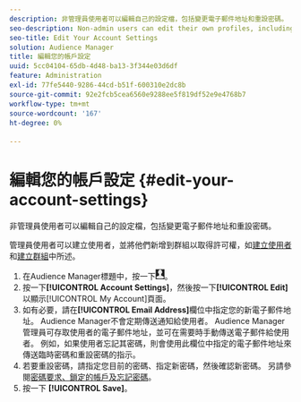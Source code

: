 ```yaml
---
description: 非管理員使用者可以編輯自己的設定檔，包括變更電子郵件地址和重設密碼。
seo-description: Non-admin users can edit their own profiles, including changing their email addresses and resetting their passwords.
seo-title: Edit Your Account Settings
solution: Audience Manager
title: 編輯您的帳戶設定
uuid: 5cc04104-65db-4d48-ba13-3f344e03d6df
feature: Administration
exl-id: 77fe5440-9286-44cd-b51f-600310e2dc8b
source-git-commit: 92e2fcb5cea6560e9288ee5f819df52e9e4768b7
workflow-type: tm+mt
source-wordcount: '167'
ht-degree: 0%

---
```


# 編輯您的帳戶設定 {#edit-your-account-settings}

非管理員使用者可以編輯自己的設定檔，包括變更電子郵件地址和重設密碼。

<!-- t_edit_account_settings.xml -->

管理員使用者可以建立使用者，並將他們新增到群組以取得許可權，如[建立使用者](../../features/administration/administration-overview.md#create-users)和[建立群組](../../features/administration/administration-overview.md#create-group)中所述。

1. 在Audience Manager標題中，按一下![](assets/icon_profile.png)。
1. 按一下&#x200B;**[!UICONTROL Account Settings]**，然後按一下&#x200B;**[!UICONTROL Edit]**&#x200B;以顯示[!UICONTROL My Account]頁面。
1. 如有必要，請在&#x200B;**[!UICONTROL Email Address]**&#x200B;欄位中指定您的新電子郵件地址。 Audience Manager不會定期傳送通知給使用者。 Audience Manager管理員可存取使用者的電子郵件地址，並可在需要時手動傳送電子郵件給使用者。 例如，如果使用者忘記其密碼，則會使用此欄位中指定的電子郵件地址來傳送臨時密碼和重設密碼的指示。
1. 若要重設密碼，請指定您目前的密碼、指定新密碼，然後確認新密碼。
另請參閱[密碼要求、鎖定的帳戶及忘記密碼](../../reference/password-requirements.md)。
1. 按一下 **[!UICONTROL Save]**。
